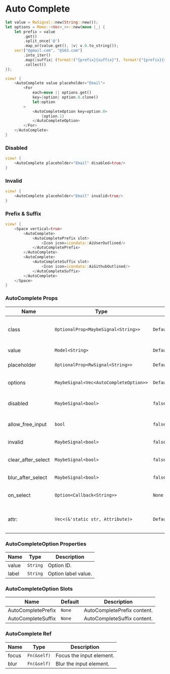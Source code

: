 # Auto Complete

```rust demo
let value = RwSignal::new(String::new());
let options = Memo::<Vec<_>>::new(move |_| {
    let prefix = value
        .get()
        .split_once('@')
        .map_or(value.get(), |v| v.0.to_string());
    vec!["@gmail.com", "@163.com"]
        .into_iter()
        .map(|suffix| (format!("{prefix}{suffix}"), format!("{prefix}{suffix}")))
        .collect()
});

view! {
    <AutoComplete value placeholder="Email">
        <For
            each=move || options.get()
            key=|option| option.0.clone()
            let:option
        >
            <AutoCompleteOption key=option.0>
                {option.1}
            </AutoCompleteOption>
        </For>
    </AutoComplete>
}
```

### Disabled

```rust demo
view! {
    <AutoComplete placeholder="Email" disabled=true/>
}
```

### Invalid

```rust demo
view! {
    <AutoComplete placeholder="Email" invalid=true/>
}
```

### Prefix & Suffix

```rust demo
view! {
    <Space vertical=true>
        <AutoComplete>
            <AutoCompletePrefix slot>
                <Icon icon=icondata::AiUserOutlined/>
            </AutoCompletePrefix>
        </AutoComplete>
        <AutoComplete>
            <AutoCompleteSuffix slot>
                <Icon icon=icondata::AiGithubOutlined/>
            </AutoCompleteSuffix>
        </AutoComplete>
    </Space>
}
```

### AutoComplete Props

| Name | Type | Default | Description |
| --- | --- | --- | --- |
| class | `OptionalProp<MaybeSignal<String>>` | `Default::default()` | Additional classes for the autocomplete element. |
| value | `Model<String>` | `Default::default()` | Input of autocomplete. |
| placeholder | `OptionalProp<RwSignal<String>>` | `Default::default()` | Autocomplete's placeholder. |
| options | `MaybeSignal<Vec<AutoCompleteOption>>` | `Default::default()` | Options to autocomplete from. |
| disabled | `MaybeSignal<bool>` | `false` | Whether the input is disabled. |
| allow_free_input | `bool` | `false` | Whether free text input is allowed. |
| invalid | `MaybeSignal<bool>` | `false` | Whether the input is invalid. |
| clear_after_select | `MaybeSignal<bool>` | `false` | Whether to clear after selection. |
| blur_after_select | `MaybeSignal<bool>` | `false` | Whether to blur after selection. |
| on_select | `Option<Callback<String>>` | `None` | On select callback function. |
| attr: | `Vec<(&'static str, Attribute)>` | `Default::default()` | The dom attrs of the input element inside the component. |

### AutoCompleteOption Properties

| Name  | Type     | Description         |
| ----- | -------- | ------------------- |
| value | `String` | Option ID.          |
| label | `String` | Option label value. |

### AutoCompleteOption Slots

| Name               | Default | Description                 |
| ------------------ | ------- | --------------------------- |
| AutoCompletePrefix | `None`  | AutoCompletePrefix content. |
| AutoCompleteSuffix | `None`  | AutoCompleteSuffix content. |

### AutoComplete Ref

| Name  | Type        | Description              |
| ----- | ----------- | ------------------------ |
| focus | `Fn(&self)` | Focus the input element. |
| blur  | `Fn(&self)` | Blur the input element.  |
